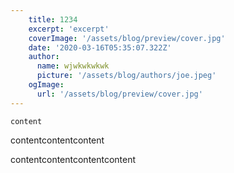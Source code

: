 ```yaml
---
    title: 1234
    excerpt: 'excerpt'
    coverImage: '/assets/blog/preview/cover.jpg'
    date: '2020-03-16T05:35:07.322Z'
    author:
      name: wjwkwkwkwk
      picture: '/assets/blog/authors/joe.jpeg'
    ogImage:
      url: '/assets/blog/preview/cover.jpg'
---
```

    content

contentcontentcontent


contentcontentcontentcontent
    